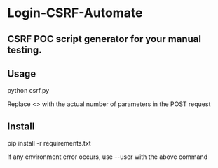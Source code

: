 # Login-CSRF-Automate
<h2>CSRF POC script generator for your manual testing.</h2>

<h2>Usage</h2>
<p>python csrf.py <number of POST parameters> </p>
<p>Replace <> with the actual number of parameters in the POST request</p>


<h2>Install</h2>
  <p>pip install -r requirements.txt</p>
  <p>If any environment error occurs, use --user with the above command</p>
  
  
 
